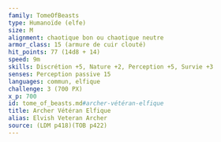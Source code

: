 ```yaml
---
family: TomeOfBeasts
type: Humanoïde (elfe)
size: M
alignment: chaotique bon ou chaotique neutre
armor_class: 15 (armure de cuir clouté)
hit_points: 77 (14d8 + 14)
speed: 9m
skills: Discrétion +5, Nature +2, Perception +5, Survie +3
senses: Perception passive 15
languages: commun, elfique
challenge: 3 (700 PX)
x_p: 700
id: tome_of_beasts.md#archer-vétéran-elfique
title: Archer Vétéran Elfique
alias: Elvish Veteran Archer
source: (LDM p418)(TOB p422)
---
```


